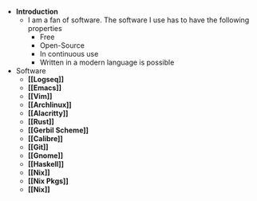- **Introduction**
	- I am a fan of software. The software I use has to have the following properties
		- Free
		- Open-Source
		- In continuous use
		- Written in a modern language is possible
- Software
	- **[[Logseq]]**
	- **[[Emacs]]**
	- **[[Vim]]**
	- **[[Archlinux]]**
	- **[[Alacritty]]**
	- **[[Rust]]**
	- **[[Gerbil Scheme]]**
	- **[[Calibre]]**
	- **[[Git]]**
	- **[[Gnome]]**
	- **[[Haskell]]**
	- **[[Nix]]**
	- **[[Nix Pkgs]]**
	- **[[Nix]]**